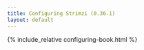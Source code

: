 ```yaml
---
title: Configuring Strimzi (0.36.1)
layout: default
---
```


{% include_relative configuring-book.html %}
